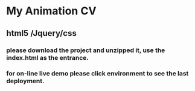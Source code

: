 # My Animation CV

## html5 /Jquery/css

### please download the project and unzipped it, use the index.html as the entrance.
### for on-line live demo please click environment to see the last deployment.
